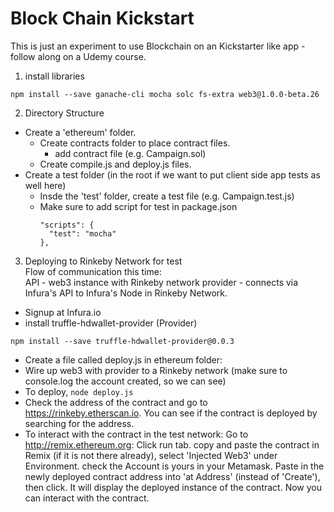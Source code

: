 # Block Chain Kickstart
This is just an experiment to use Blockchain on an Kickstarter like app - follow along on a Udemy course.

1. install libraries
```
npm install --save ganache-cli mocha solc fs-extra web3@1.0.0-beta.26 
```

2. Directory Structure
  - Create a 'ethereum' folder.
    - Create contracts folder to place contract files.
      - add contract file (e.g. Campaign.sol)
    - Create compile.js and deploy.js files.
  - Create a test folder (in the root if we want to put client side app tests as well here)
    - Insde the 'test' folder, create a test file (e.g. Campaign.test.js)
    - Make sure to add script for test in package.json
      ```
      "scripts": {
        "test": "mocha"
      },

      ```
3. Deploying to Rinkeby Network for test<br>
  Flow of communication this time:<br>
  API - web3 instance with Rinkeby network provider - connects via Infura's API to Infura's Node in Rinkeby Network.
  - Signup at Infura.io
  - install truffle-hdwallet-provider (Provider)
  ```
  npm install --save truffle-hdwallet-provider@0.0.3
  ```
  - Create a file called deploy.js in ethereum folder:
  - Wire up web3 with provider to a Rinkeby network (make sure to console.log the account created, so we can see)
  - To deploy, ```node deploy.js```
  - Check the address of the contract and go to https://rinkeby.etherscan.io. You can see if the contract is deployed by searching for the address.
  - To interact with the contract in the test network:
    Go to http://remix.ethereum.org:
    Click run tab.
    copy and paste the contract in Remix (if it is not there already), 
    select 'Injected Web3' under Environment.
    check the Account is yours in your Metamask.
    Paste in the newly deployed contract address into 'at Address' (instead of 'Create'), then click.
    It will display the deployed instance of the contract.
    Now you can interact with the contract.

    

